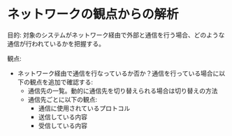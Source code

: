 # ネットワークの観点からの解析

目的: 対象のシステムがネットワーク経由で外部と通信を行う場合、どのような通信が行われているかを把握する。

観点:
- ネットワーク経由で通信を行なっているか否か？通信を行っている場合に以下の観点を追加で確認する:
    - 通信先の一覧。動的に通信先を切り替えられる場合は切り替えの方法
    - 通信先ごとに以下の観点:
        - 通信に使用されているプロトコル
        - 送信している内容
        - 受信している内容
